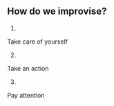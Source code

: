 ## How do we improvise?

1. <!-- .element: class="fragment" --> 
Take care of yourself

2. <!-- .element: class="fragment" --> 
Take an action

3. <!-- .element: class="fragment" --> 
Pay attention